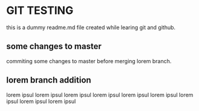 # GIT TESTING

this is a dummy readme.md file created while learing
git and github.

## some changes to master
commiting some changes to master before merging
lorem branch.

## lorem branch addition
lorem ipsul lorem ipsul lorem ipsul
lorem ipsul lorem ipsul lorem ipsul
lorem ipsul lorem ipsul lorem ipsul